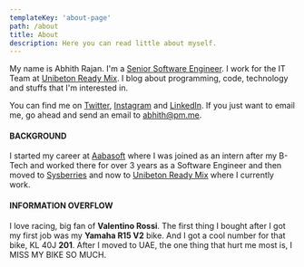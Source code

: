 ```yaml
---
templateKey: 'about-page'
path: /about
title: About
description: Here you can read little about myself.
---
```

My name is Abhith Rajan. I'm a [Senior Software Engineer](https://github.com/abhith). I work for the IT Team at [Unibeton Ready Mix](http://www.unibetonrm.com/en-gl/home). I blog about programming, code, technology and stuffs that I'm interested in.

You can find me on [Twitter](https://twitter.com/abhithrajan), [Instagram](https://www.instagram.com/abhithrajan/) and [LinkedIn](https://www.linkedin.com/in/abhithrajan/). If you just want to email me, go ahead and send an email to [abhith@pm.me](mailto:abhith@pm.me).

#### BACKGROUND

I started my career at [Aabasoft](http://aabasoft.com) where I was joined as an intern after my B-Tech and worked there for over 3 years as a Software Engineer and then moved to [Sysberries](http://sysberries.com) and now to  [Unibeton Ready Mix](http://www.unibetonrm.com/en-gl/home) where I currently work.

#### INFORMATION OVERFLOW

I love racing, big fan of **Valentino Rossi**. The first thing I bought after I got my first job was my **Yamaha R15 V2** bike. And I got a cool number for that bike, KL 40J **201**. After I moved to UAE, the one thing that hurt me most is, I MISS MY BIKE SO MUCH.
